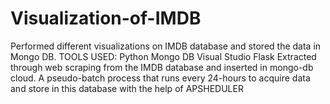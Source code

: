 # Visualization-of-IMDB
Performed different visualizations on IMDB database and stored the data in Mongo DB.
TOOLS USED:
Python
Mongo DB
Visual Studio
Flask
Extracted through web scraping from the IMDB database and inserted in mongo-db cloud.
A pseudo-batch process that runs every 24-hours to acquire data and store in this database with the help of APSHEDULER

